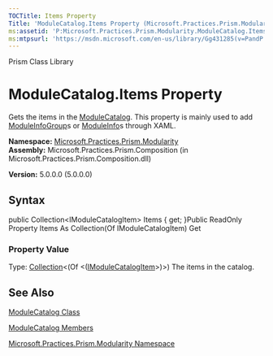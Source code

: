 ```yaml
---
TOCTitle: Items Property
Title: 'ModuleCatalog.Items Property (Microsoft.Practices.Prism.Modularity)'
ms:assetid: 'P:Microsoft.Practices.Prism.Modularity.ModuleCatalog.Items'
ms:mtpsurl: 'https://msdn.microsoft.com/en-us/library/Gg431285(v=PandP.50)'
---
```


Prism Class Library

ModuleCatalog.Items Property
================================

Gets the items in the [ModuleCatalog](https://msdn.microsoft.com/t:microsoft.practices.prism.modularity.modulecatalog). This property is mainly used to add [ModuleInfoGroup](https://msdn.microsoft.com/t:microsoft.practices.prism.modularity.moduleinfogroup)s or [ModuleInfo](https://msdn.microsoft.com/t:microsoft.practices.prism.modularity.moduleinfo)s through XAML.

**Namespace:** [Microsoft.Practices.Prism.Modularity](https://msdn.microsoft.com/n:microsoft.practices.prism.modularity)
**Assembly:** Microsoft.Practices.Prism.Composition (in Microsoft.Practices.Prism.Composition.dll)

**Version:** 5.0.0.0 (5.0.0.0)

## Syntax


public Collection&lt;IModuleCatalogItem&gt; Items { get; }Public ReadOnly Property Items As Collection(Of IModuleCatalogItem) Get
### Property Value

Type: [Collection](http://msdn.microsoft.com/en-us/library/ms132397)&lt;(Of &lt;([IModuleCatalogItem](https://msdn.microsoft.com/t:microsoft.practices.prism.modularity.imodulecatalogitem)&gt;)&gt;)
The items in the catalog.

See Also
--------


[ModuleCatalog Class](https://msdn.microsoft.com/t:microsoft.practices.prism.modularity.modulecatalog)

[ModuleCatalog Members](https://msdn.microsoft.com/allmembers.t:microsoft.practices.prism.modularity.modulecatalog)

[Microsoft.Practices.Prism.Modularity Namespace](https://msdn.microsoft.com/n:microsoft.practices.prism.modularity)
